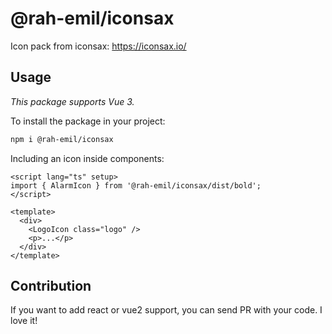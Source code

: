 # @rah-emil/iconsax
Icon pack from iconsax: https://iconsax.io/

## Usage
*This package supports Vue 3.*

To install the package in your project:
```sh
npm i @rah-emil/iconsax
```

Including an icon inside components:
```vue
<script lang="ts" setup>
import { AlarmIcon } from '@rah-emil/iconsax/dist/bold';
</script>

<template>
  <div>
    <LogoIcon class="logo" />
    <p>...</p>
  </div>
</template>
```

## Contribution
If you want to add react or vue2 support, you can send PR with your code. I love it!
